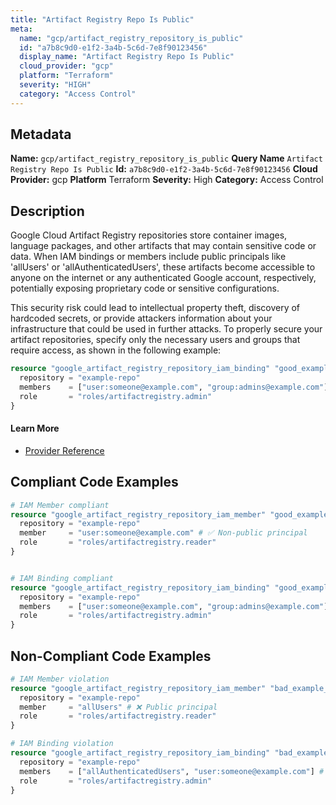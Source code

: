 ```yaml
---
title: "Artifact Registry Repo Is Public"
meta:
  name: "gcp/artifact_registry_repository_is_public"
  id: "a7b8c9d0-e1f2-3a4b-5c6d-7e8f90123456"
  display_name: "Artifact Registry Repo Is Public"
  cloud_provider: "gcp"
  platform: "Terraform"
  severity: "HIGH"
  category: "Access Control"
---
```

## Metadata
**Name:** `gcp/artifact_registry_repository_is_public`
**Query Name** `Artifact Registry Repo Is Public`
**Id:** `a7b8c9d0-e1f2-3a4b-5c6d-7e8f90123456`
**Cloud Provider:** gcp
**Platform** Terraform
**Severity:** High
**Category:** Access Control
## Description
Google Cloud Artifact Registry repositories store container images, language packages, and other artifacts that may contain sensitive code or data. When IAM bindings or members include public principals like 'allUsers' or 'allAuthenticatedUsers', these artifacts become accessible to anyone on the internet or any authenticated Google account, respectively, potentially exposing proprietary code or sensitive configurations.

This security risk could lead to intellectual property theft, discovery of hardcoded secrets, or provide attackers information about your infrastructure that could be used in further attacks. To properly secure your artifact repositories, specify only the necessary users and groups that require access, as shown in the following example:

```terraform
resource "google_artifact_registry_repository_iam_binding" "good_example_binding" {
  repository = "example-repo"
  members    = ["user:someone@example.com", "group:admins@example.com"]
  role       = "roles/artifactregistry.admin"
}
```

#### Learn More

 - [Provider Reference](https://registry.terraform.io/providers/hashicorp/google/latest/docs/resources/artifact_registry_repository_iam_member)


## Compliant Code Examples
```terraform
# IAM Member compliant
resource "google_artifact_registry_repository_iam_member" "good_example_member" {
  repository = "example-repo"
  member     = "user:someone@example.com" # ✅ Non-public principal
  role       = "roles/artifactregistry.reader"
}

```

```terraform

# IAM Binding compliant
resource "google_artifact_registry_repository_iam_binding" "good_example_binding" {
  repository = "example-repo"
  members    = ["user:someone@example.com", "group:admins@example.com"] # ✅ No public principals
  role       = "roles/artifactregistry.admin"
}

```
## Non-Compliant Code Examples
```terraform
# IAM Member violation
resource "google_artifact_registry_repository_iam_member" "bad_example_member" {
  repository = "example-repo"
  member     = "allUsers" # ❌ Public principal
  role       = "roles/artifactregistry.reader"
}

# IAM Binding violation
resource "google_artifact_registry_repository_iam_binding" "bad_example_binding" {
  repository = "example-repo"
  members    = ["allAuthenticatedUsers", "user:someone@example.com"] # ❌ Contains public principal
  role       = "roles/artifactregistry.admin"
}

```
